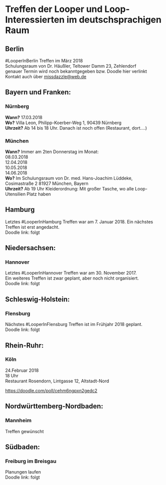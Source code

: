 # Treffen der Looper und Loop-Interessierten im deutschsprachigen Raum

## Berlin
#LooperInBerlin Treffen im März 2018  
Schulungsraum von Dr. Häußler, Teltower Damm 23, Zehlendorf  
genauer Termin wird noch bekanntgegeben bzw. Doodle hier verlinkt  
Kontakt auch über missdazzle@web.de


## Bayern und Franken:

### Nürnberg
**Wann?** 17.03.2018  
**Wo?** Villa Leon, Philipp-Koerber-Weg 1, 90439 Nürnberg  
**Uhrzeit?** Ab 14 bis 18 Uhr. Danach ist noch offen (Restaurant, dort....)  

### München
**Wann?** Immer am 2ten Donnerstag im Monat:   
08.03.2018  
12.04.2018  
10.05.2018  
14.06.2018  
**Wo?** Im Schulungsraum von Dr. med. Hans-Joachim Lüddeke, Cosimastraße 2 81927 München, Bayern  
**Uhrzeit?** Ab 19 Uhr 
Kleiderordnung: Mit großer Tasche, wo alle Loop-Utensilien Platz haben  
  

## Hamburg
Letztes #LooperInHamburg Treffen war am 7. Januar 2018. Ein nächstes Treffen ist erst angedacht.  
Doodle link: folgt  
 
 
## Niedersachsen:  
  
### Hannover
Letztes #LooperInHannover Treffen war am 30. November 2017.  
Ein weiteres Treffen ist zwar geplant, aber noch nicht organisiert.  
Doodle link: folgt  
 
 
## Schleswig-Holstein:  
  
### Flensburg  
Nächstes #LooperInFlensburg Treffen ist im Frühjahr 2018 geplant.  
Doodle link: folgt  
  
  
## Rhein-Ruhr:  
   
### Köln
24.Februar 2018  
18 Uhr  
Restaurant Rosendorn, Lintgasse 12, Altstadt-Nord  

https://doodle.com/poll/cehm6ngpxn2gedc2  
 
 
## Nordwürttemberg-Nordbaden:  
  
### Mannheim  
Treffen gewünscht  
 
 
## Südbaden:  
  
### Freiburg im Breisgau  
Planungen laufen  
Doodle link: folgt  




